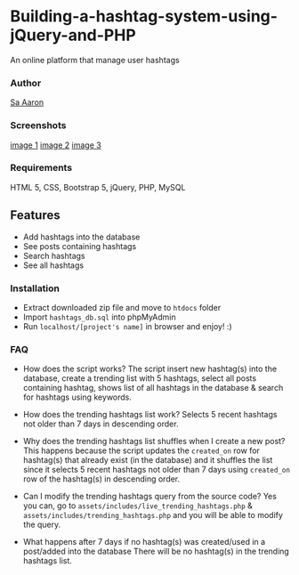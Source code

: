 # Building-a-hashtag-system-using-jQuery-and-PHP
An online platform that manage user hashtags

### Author
[Sa Aaron](https://twitter.com/SaAaron6)

### Screenshots
[image 1](https://i.ibb.co/qCzLTQD/Screenshot-6.png)
[image 2](https://i.ibb.co/k0cTWmG/Screenshot-7.png)
[image 3](https://i.ibb.co/hFBPNkM/Screenshot-8.png)

### Requirements
HTML 5, CSS, Bootstrap 5, jQuery, PHP, MySQL

## Features
- Add hashtags into the database
- See posts containing hashtags
- Search hashtags
- See all hashtags

### Installation
- Extract downloaded zip file and move to `htdocs` folder
- Import `hashtags_db.sql` into phpMyAdmin
- Run `localhost/[project's name]` in browser and enjoy! :)

### FAQ
- How does the script works?
The script insert new hashtag(s) into the database, create a trending list with 5 hashtags, select all posts containing hashtag, shows list of all hashtags in the database & search for hashtags using keywords.

- How does the trending hashtags list work?
Selects 5 recent hashtags not older than 7 days in descending order.

- Why does the trending hashtags list shuffles when I create a new post?
This happens because the script updates the `created_on` row for hashtag(s) that already exist (in the database) and it shuffles the list since it selects 5 recent hashtags not older than 7 days using `created_on` row of the hashtag(s) in descending order.

- Can I modify the trending hashtags query from the source code?
Yes you can, go to `assets/includes/live_trending_hashtags.php` & `assets/includes/trending_hashtags.php` and you will be able to modify the query.

- What happens after 7 days if no hashtag(s) was created/used in a post/added into the database
There will be no hashtag(s) in the trending hashtags list.
